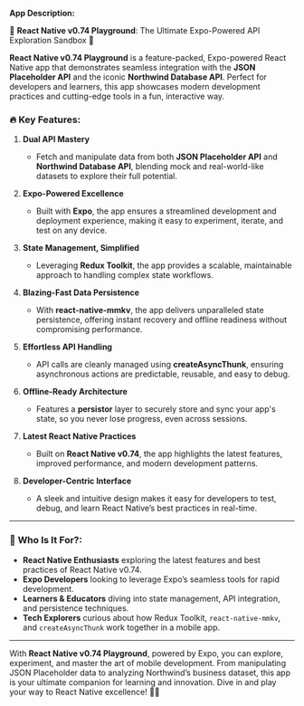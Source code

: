 **App Description:**

🚀 **React Native v0.74 Playground**: The Ultimate Expo-Powered API Exploration Sandbox 🌟

**React Native v0.74 Playground** is a feature-packed, Expo-powered React Native app that demonstrates seamless integration with the **JSON Placeholder API** and the iconic **Northwind Database API**. Perfect for developers and learners, this app showcases modern development practices and cutting-edge tools in a fun, interactive way.

### 🔥 **Key Features**:

1. **Dual API Mastery**  
   - Fetch and manipulate data from both **JSON Placeholder API** and **Northwind Database API**, blending mock and real-world-like datasets to explore their full potential.

2. **Expo-Powered Excellence**  
   - Built with **Expo**, the app ensures a streamlined development and deployment experience, making it easy to experiment, iterate, and test on any device.

3. **State Management, Simplified**  
   - Leveraging **Redux Toolkit**, the app provides a scalable, maintainable approach to handling complex state workflows.

4. **Blazing-Fast Data Persistence**  
   - With **react-native-mmkv**, the app delivers unparalleled state persistence, offering instant recovery and offline readiness without compromising performance.

5. **Effortless API Handling**  
   - API calls are cleanly managed using **createAsyncThunk**, ensuring asynchronous actions are predictable, reusable, and easy to debug.

6. **Offline-Ready Architecture**  
   - Features a **persistor** layer to securely store and sync your app's state, so you never lose progress, even across sessions.

7. **Latest React Native Practices**  
   - Built on **React Native v0.74**, the app highlights the latest features, improved performance, and modern development patterns.

8. **Developer-Centric Interface**  
   - A sleek and intuitive design makes it easy for developers to test, debug, and learn React Native’s best practices in real-time.

---

### 💼 **Who Is It For?**:
- **React Native Enthusiasts** exploring the latest features and best practices of React Native v0.74.  
- **Expo Developers** looking to leverage Expo’s seamless tools for rapid development.  
- **Learners & Educators** diving into state management, API integration, and persistence techniques.  
- **Tech Explorers** curious about how Redux Toolkit, `react-native-mmkv`, and `createAsyncThunk` work together in a mobile app.

---

With **React Native v0.74 Playground**, powered by Expo, you can explore, experiment, and master the art of mobile development. From manipulating JSON Placeholder data to analyzing Northwind’s business dataset, this app is your ultimate companion for learning and innovation. Dive in and play your way to React Native excellence! 📱✨
